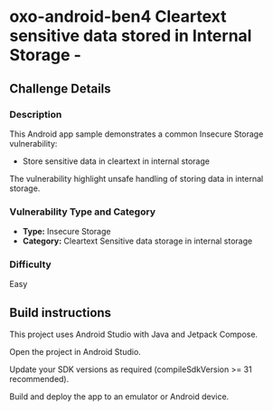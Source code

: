 # oxo-android-ben4 Cleartext sensitive data stored in Internal Storage - 

## Challenge Details

### Description

This Android app sample demonstrates a common Insecure Storage vulnerability:

- Store sensitive data in cleartext in internal storage

The vulnerability highlight unsafe handling of storing data in internal storage.

### Vulnerability Type and Category
- **Type:** Insecure Storage
- **Category:** Cleartext Sensitive data storage in internal storage

### Difficulty
Easy

## Build instructions
This project uses Android Studio with Java and Jetpack Compose.

Open the project in Android Studio.

Update your SDK versions as required (compileSdkVersion >= 31 recommended).

Build and deploy the app to an emulator or Android device.

